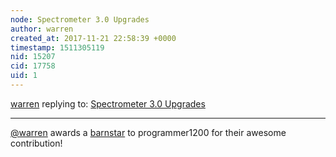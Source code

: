 ```yaml
---
node: Spectrometer 3.0 Upgrades
author: warren
created_at: 2017-11-21 22:58:39 +0000
timestamp: 1511305119
nid: 15207
cid: 17758
uid: 1
---
```




[warren](../profile/warren) replying to: [Spectrometer 3.0 Upgrades](../notes/programmer1200/11-20-2017/spectrometer-3-0-upgrades)

----
[@warren](/profile/warren) awards a <a href="//publiclab.org/wiki/barnstars">barnstar</a> to programmer1200 for their awesome contribution!